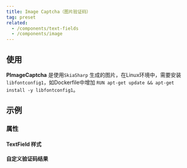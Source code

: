 ```yaml
---
title: Image Captcha（图片验证码）
tag: preset
related:
  - /components/text-fields
  - /components/image
---
```


## 使用

**PImageCaptcha** 是使用`SkiaSharp` 生成的图片，在Linux环境中，需要安装 `libfontconfig1`，如Dockerfile中增加 `RUN apt-get update && apt-get install -y libfontconfig1`。

<image-captcha-usage></image-captcha-usage>

## 示例

### 属性

#### TextField 样式

<example file="" />

#### 自定义验证码结果

<example file="" />